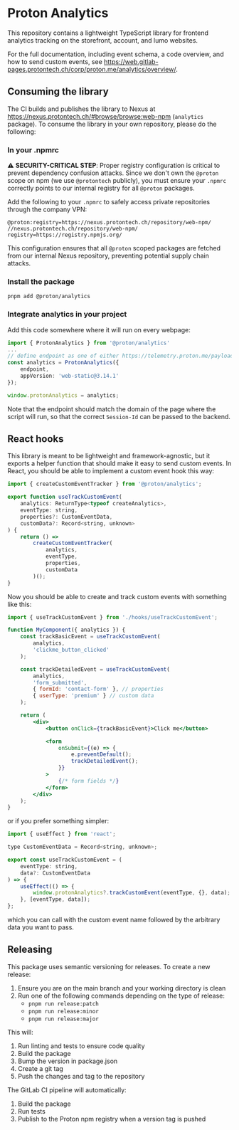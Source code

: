 # Proton Analytics

This repository contains a lightweight TypeScript library for frontend analytics tracking on the storefront, account, and lumo websites.

For the full documentation, including event schema, a code overview, and how to send custom events, see https://web.gitlab-pages.protontech.ch/corp/proton.me/analytics/overview/.

## Consuming the library

The CI builds and publishes the library to Nexus at https://nexus.protontech.ch/#browse/browse:web-npm (`analytics` package). To consume the library in your own repository, please do the following:

### In your .npmrc

⚠️ **SECURITY-CRITICAL STEP**: Proper registry configuration is critical to prevent dependency confusion attacks. Since we don't own the `@proton` scope on npm (we use `@protontech` publicly), you must ensure your `.npmrc` correctly points to our internal registry for all `@proton` packages.

Add the following to your `.npmrc` to safely access private repositories through the company VPN:

```
@proton:registry=https://nexus.protontech.ch/repository/web-npm/
//nexus.protontech.ch/repository/web-npm/
registry=https://registry.npmjs.org/
```

This configuration ensures that all `@proton` scoped packages are fetched from our internal Nexus repository, preventing potential supply chain attacks.

### Install the package

`pnpm add @proton/analytics`

### Integrate analytics in your project

Add this code somewhere where it will run on every webpage:

```ts
import { ProtonAnalytics } from '@proton/analytics'
...
// define endpoint as one of either https://telemetry.proton.me/payload or https://telemetry.protonvpn.com/payload
const analytics = ProtonAnalytics({
    endpoint,
    appVersion: 'web-static@3.14.1'
});

window.protonAnalytics = analytics;
```

Note that the endpoint should match the domain of the page where the script will run, so that the correct `Session-Id` can be passed to the backend.

## React hooks

This library is meant to be lightweight and framework-agnostic, but it exports a helper function that should make it easy to send custom events. In React, you should be able to implement a custom event hook this way:

```jsx
import { createCustomEventTracker } from '@proton/analytics';

export function useTrackCustomEvent(
    analytics: ReturnType<typeof createAnalytics>,
    eventType: string,
    properties?: CustomEventData,
    customData?: Record<string, unknown>
) {
    return () =>
        createCustomEventTracker(
            analytics,
            eventType,
            properties,
            customData
        )();
}
```

Now you should be able to create and track custom events with something like this:

```jsx
import { useTrackCustomEvent } from './hooks/useTrackCustomEvent';

function MyComponent({ analytics }) {
    const trackBasicEvent = useTrackCustomEvent(
        analytics,
        'clickme_button_clicked'
    );

    const trackDetailedEvent = useTrackCustomEvent(
        analytics,
        'form_submitted',
        { formId: 'contact-form' }, // properties
        { userType: 'premium' } // custom data
    );

    return (
        <div>
            <button onClick={trackBasicEvent}>Click me</button>

            <form
                onSubmit={(e) => {
                    e.preventDefault();
                    trackDetailedEvent();
                }}
            >
                {/* form fields */}
            </form>
        </div>
    );
}
```

or if you prefer something simpler:

```jsx
import { useEffect } from 'react';

type CustomEventData = Record<string, unknown>;

export const useTrackCustomEvent = (
    eventType: string,
    data?: CustomEventData
) => {
    useEffect(() => {
        window.protonAnalytics?.trackCustomEvent(eventType, {}, data);
    }, [eventType, data]);
};
```

which you can call with the custom event name followed by the arbitrary data you want to pass.

## Releasing

This package uses semantic versioning for releases. To create a new release:

1. Ensure you are on the main branch and your working directory is clean
2. Run one of the following commands depending on the type of release:
    - `pnpm run release:patch`
    - `pnpm run release:minor`
    - `pnpm run release:major`

This will:

1. Run linting and tests to ensure code quality
2. Build the package
3. Bump the version in package.json
4. Create a git tag
5. Push the changes and tag to the repository

The GitLab CI pipeline will automatically:

1. Build the package
2. Run tests
3. Publish to the Proton npm registry when a version tag is pushed
